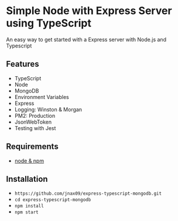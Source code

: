# Simple Node with Express Server using TypeScript

An easy way to get started with a Express server with Node.js and Typescript

## Features

-   TypeScript
-   Node
-   MongoDB
-   Environment Variables
-   Express
-   Logging: Winston & Morgan
-   PM2: Production
-   JsonWebToken
-   Testing with Jest

## Requirements

-   [node & npm](https://nodejs.org/en/)

## Installation

-   `https://github.com/jnax09/express-typescript-mongodb.git`
-   `cd express-typescript-mongodb`
-   `npm install`
-   `npm start`
